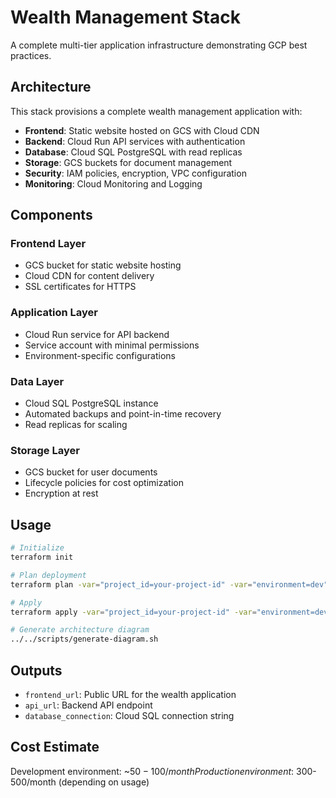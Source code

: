 # Wealth Management Stack

A complete multi-tier application infrastructure demonstrating GCP best practices.

## Architecture

This stack provisions a complete wealth management application with:

- **Frontend**: Static website hosted on GCS with Cloud CDN
- **Backend**: Cloud Run API services with authentication
- **Database**: Cloud SQL PostgreSQL with read replicas
- **Storage**: GCS buckets for document management
- **Security**: IAM policies, encryption, VPC configuration
- **Monitoring**: Cloud Monitoring and Logging

## Components

### Frontend Layer
- GCS bucket for static website hosting
- Cloud CDN for content delivery
- SSL certificates for HTTPS

### Application Layer
- Cloud Run service for API backend
- Service account with minimal permissions
- Environment-specific configurations

### Data Layer
- Cloud SQL PostgreSQL instance
- Automated backups and point-in-time recovery
- Read replicas for scaling

### Storage Layer
- GCS bucket for user documents
- Lifecycle policies for cost optimization
- Encryption at rest

## Usage

```bash
# Initialize
terraform init

# Plan deployment
terraform plan -var="project_id=your-project-id" -var="environment=dev"

# Apply
terraform apply -var="project_id=your-project-id" -var="environment=dev"

# Generate architecture diagram
../../scripts/generate-diagram.sh
```

## Outputs

- `frontend_url`: Public URL for the wealth application
- `api_url`: Backend API endpoint
- `database_connection`: Cloud SQL connection string

## Cost Estimate

Development environment: ~$50-100/month
Production environment: ~$300-500/month (depending on usage)

